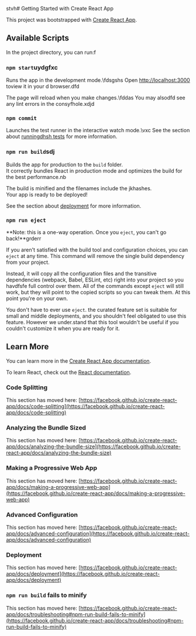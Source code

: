 stvh# Getting Started with Create React App

This project was bootstrapped with [Create React App](https://github.com/facebook/create-react-app).

## Available Scripts
In the project directory, you can run:f
### `npm start`uydgfxc

Runs the app in the development mode.\fdsgshs
Open [http://localhost:3000](http://localhost:3000) toview it in your  d browser.dfd

The page will reload when you make changes.\fddas
You may alsodfd see any lint errors in the consyfhole.xdjd
### `npm commit`

Launches the test runner in the interactive watch mode.\vxc
See the section about [runningdhsh tests](https://facebook.github.io/create-react-app/docs/running-tests) for more information.

### `npm run build`sdj

Builds the app for production to the `build` folder.\
It correctly bundles React in production mode and optimizes the build for the best performance.nb

The build is minified and the filenames include the jkhashes.\
Your app is ready to be deployed!

See the section about [deployment](https://facebook.github.io/create-react-app/docs/deployment) for more information.

### `npm run eject`

**Note: this is a one-way operation. Once you `eject`, you can't go back!**grderr

If you aren't satisfied with the build tool and configuration choices, you can `eject` at any time. This command will remove the single build dependency from your project.

Instead, it will copy all the configuration files and the transitive dependencies (webpack, Babel, ESLint, etc) right into your project so you havdfsfe full control over them. All of the commands except `eject` will still work, but they will point to the copied scripts so you can tweak them. At this point you're on your own.

You don't have to ever use `eject`. the curated feature set is suitable for small and middle deployments, and you shouldn't feel obligated to use this feature. However we under.stand that this tool wouldn't be useful if you couldn't customize it when you are ready for it.

## Learn More

You can learn more in the [Create React App documentation](https://facebook.github.io/create-react-app/docs/getting-started).

To learn React, check out the [React documentation](https://reactjs.org/).

### Code Splitting

This section has moved here: [https://facebook.github.io/create-react-app/docs/code-splitting](https://facebook.github.io/create-react-app/docs/code-splitting)

### Analyzing the Bundle Sized

This section has moved here: [https://facebook.github.io/create-react-app/docs/analyzing-the-bundle-size](https://facebook.github.io/create-react-app/docs/analyzing-the-bundle-size)

### Making a Progressive Web App

This section has moved here: [https://facebook.github.io/create-react-app/docs/making-a-progressive-web-app](https://facebook.github.io/create-react-app/docs/making-a-progressive-web-app)

### Advanced Configuration

This section has moved here: [https://facebook.github.io/create-react-app/docs/advanced-configuration](https://facebook.github.io/create-react-app/docs/advanced-configuration)

### Deployment

This section has moved here: [https://facebook.github.io/create-react-app/docs/deployment](https://facebook.github.io/create-react-app/docs/deployment)

### `npm run build` fails to minify

This section has moved here: [https://facebook.github.io/create-react-app/docs/troubleshooting#npm-run-build-fails-to-minify](https://facebook.github.io/create-react-app/docs/troubleshooting#npm-run-build-fails-to-minify)
